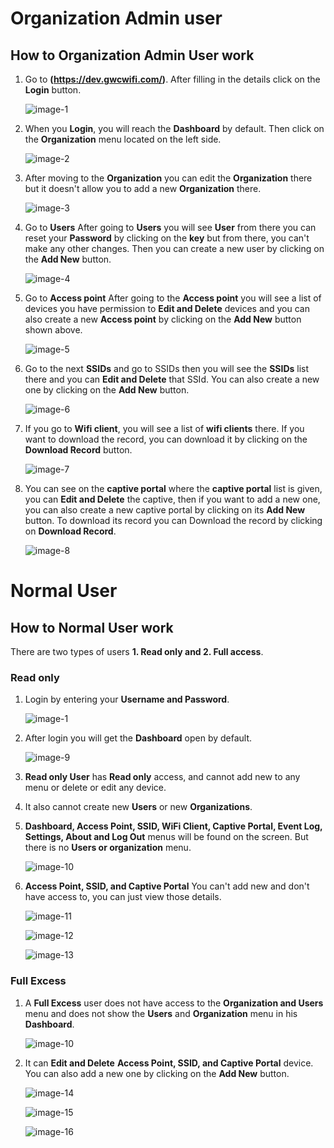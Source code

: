 # Organization Admin user

## How to Organization Admin User work
1. Go to **(https://dev.gwcwifi.com/)**. After filling in the details click on the **Login** button.

    ![image-1](https://github.com/Nancypatel1103/ComplianceClient/assets/153616269/038e24d4-0fbf-41cf-b85d-0fcc014432e4)

2. When you **Login**, you will reach the **Dashboard** by default. Then click on the **Organization** menu located on the left side.

    ![image-2](https://github.com/Nancypatel1103/ComplianceClient/assets/153616269/45fcab4c-d129-4b9a-ac4c-7e4e122cb2e1)

3. After moving to the **Organization** you can edit the **Organization** there but it doesn't allow you to add a new **Organization** there.

    ![image-3](https://github.com/Nancypatel1103/ComplianceClient/assets/153616269/b4bf4320-86b6-495f-9bde-70e25aeb223d)

4. Go to **Users** After going to **Users** you will see **User** from there you can reset your **Password** by clicking on the **key** but from there, you can't make any other changes. Then you can create a new user by clicking on the **Add New** button.

    ![image-4](https://github.com/Nancypatel1103/ComplianceClient/assets/153616269/387d4a90-a803-45d3-93d8-b79a238cb133)

5. Go to **Access point** After going to the **Access point** you will see a list of devices you have permission to **Edit and Delete** devices and you can also create a new **Access point** by clicking on the **Add New** button shown above.

    ![image-5](https://github.com/Nancypatel1103/ComplianceClient/assets/153616269/405b03c2-290a-4471-9c47-c1ac0910d4ac)

6. Go to the next **SSIDs** and go to SSIDs then you will see the **SSIDs** list there and you can **Edit and Delete** that SSId. You can also create a new one by clicking on the **Add New** button.

    ![image-6](https://github.com/Nancypatel1103/ComplianceClient/assets/153616269/1727a5c6-2622-4695-a659-cd20ebba8474)

7.  If you go to **Wifi client**, you will see a list of **wifi clients** there. If you want to download the record, you can download it by clicking on the **Download Record** button.

    ![image-7](https://github.com/Nancypatel1103/ComplianceClient/assets/153616269/966eb91b-7ce3-438c-8db9-2cba4fc4fd31)

8.  You can see on the **captive portal** where the **captive portal** list is given, you can **Edit and Delete** the captive, then if you want to add a new one, you can also create a new captive portal by clicking on its **Add New** button. To download its record you can Download the record by clicking on **Download Record**.

    ![image-8](https://github.com/Nancypatel1103/ComplianceClient/assets/153616269/67208746-e0bf-4cf2-9a39-0c599ffcf939)

 
# Normal User
## How to Normal User work
There are two types of users **1. Read only and 2. Full access**.
### Read only
1. Login by entering your **Username and Password**.

   ![image-1](https://github.com/Nancypatel1103/ComplianceClient/assets/153616269/038e24d4-0fbf-41cf-b85d-0fcc014432e4)

2. After login you will get the **Dashboard** open by default.

   ![image-9](https://github.com/Nancypatel1103/ComplianceClient/assets/153616269/f8f744d4-af6b-438e-ae3b-32f5d44ba17e)

3. **Read only User** has **Read only** access, and cannot add new to any menu or delete or edit any device.
4. It also cannot create new **Users** or new **Organizations**.
5. **Dashboard, Access Point, SSID, WiFi Client, Captive Portal, Event Log, Settings, About and Log Out** menus will be found on the screen. But there is no **Users or organization** menu.

   ![image-10](https://github.com/Nancypatel1103/ComplianceClient/assets/153616269/4f0e1a52-8cb7-4f34-8945-bfe0f9fcda69)

6. **Access Point, SSID, and Captive Portal** You can't add new and don't have access to, you can just view those details.

   ![image-11](https://github.com/Nancypatel1103/ComplianceClient/assets/153616269/b8e6c66a-0dbb-412a-bc4e-2c30da47a016)

   ![image-12](https://github.com/Nancypatel1103/ComplianceClient/assets/153616269/29868e0c-ae01-43dc-a9f6-2242af6d4ded)

   ![image-13](https://github.com/Nancypatel1103/ComplianceClient/assets/153616269/c47823bc-b546-4c1e-a00e-8877671c5210)

### Full Excess
1. A **Full Excess** user does not have access to the **Organization and Users** menu and does not show the **Users** and **Organization** menu in his **Dashboard**.

   ![image-10](https://github.com/Nancypatel1103/ComplianceClient/assets/153616269/4f0e1a52-8cb7-4f34-8945-bfe0f9fcda69)

2. It can **Edit and Delete** **Access Point, SSID, and Captive Portal** device. You can also add a new one by clicking on the **Add New** button.

   ![image-14](https://github.com/Nancypatel1103/ComplianceClient/assets/153616269/ad64d8d4-4007-46b7-8b71-a7f836094a60)

   ![image-15](https://github.com/Nancypatel1103/ComplianceClient/assets/153616269/700a9b4c-5fa4-4380-bb25-c07b49a575d2)

   ![image-16](https://github.com/Nancypatel1103/ComplianceClient/assets/153616269/418fb263-2bf6-494f-906c-e9e5d6da74c3)

